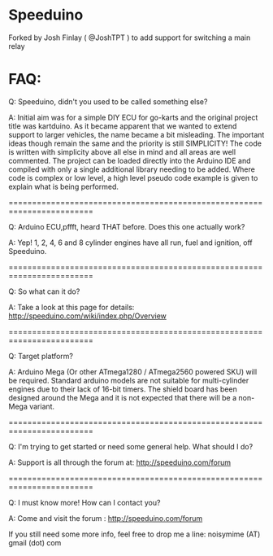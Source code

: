 Speeduino
=========

Forked by Josh Finlay ( @JoshTPT ) to add support for switching a main relay

FAQ:
=========

Q: Speeduino, didn't you used to be called something else?

A: Initial aim was for a simple DIY ECU for go-karts and the original project title was kartduino. As it became apparent that we wanted to extend support to larger vehicles, the name became a bit misleading.
The important ideas though remain the same and the priority is still SIMPLICITY! The code is written with simplicity above all else in mind and all areas are well commented. The project can be loaded directly into the Arduino IDE and compiled with only a single additional library needing to be added. Where code is complex or low level, a high level pseudo code example is given to explain what is being performed. 

========================================================================

Q: Arduino ECU,pffft, heard THAT before. Does this one actually work?

A: Yep! 1, 2, 4, 6 and 8 cylinder engines have all run, fuel and ignition, off Speeduino. 

========================================================================

Q: So what can it do?

A: Take a look at this page for details: http://speeduino.com/wiki/index.php/Overview

========================================================================

Q: Target platform?

A: Arduino Mega (Or other ATmega1280 / ATmega2560 powered SKU) will be required. Standard arduino models are not suitable for multi-cylinder engines due to their lack of 16-bit timers. The shield board has been designed around the Mega and it is not expected that there will be a non-Mega variant. 

========================================================================

Q: I'm trying to get started or need some general help. What should I do?

A: Support is all through the forum at: http://speeduino.com/forum

========================================================================

Q: I must know more! How can I contact you?

A: Come and visit the forum : http://speeduino.com/forum

If you still need some more info, feel free to drop me a line: noisymime (AT) gmail (dot) com
